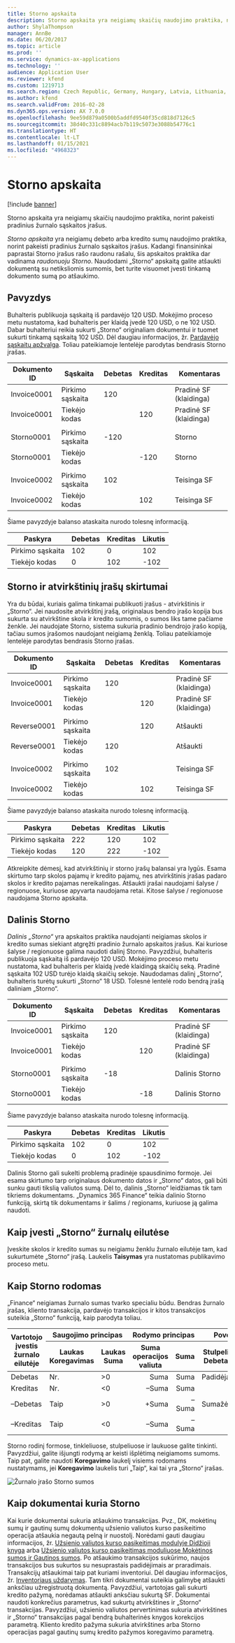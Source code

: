 ```yaml
---
title: Storno apskaita
description: Storno apskaita yra neigiamų skaičių naudojimo praktika, norint pakeisti pradinius žurnalo sąskaitos įrašus.
author: ShylaThompson
manager: AnnBe
ms.date: 06/20/2017
ms.topic: article
ms.prod: ''
ms.service: dynamics-ax-applications
ms.technology: ''
audience: Application User
ms.reviewer: kfend
ms.custom: 1219713
ms.search.region: Czech Republic, Germany, Hungary, Latvia, Lithuania, Poland, Russia
ms.author: kfend
ms.search.validFrom: 2016-02-28
ms.dyn365.ops.version: AX 7.0.0
ms.openlocfilehash: 9ee59d879a0500b5addfd9540f35cd818d7126c5
ms.sourcegitcommit: 38d40c331c8894acb7b119c5073e3088b54776c1
ms.translationtype: HT
ms.contentlocale: lt-LT
ms.lasthandoff: 01/15/2021
ms.locfileid: "4968323"
---
```

# <a name="storno-accounting"></a>Storno apskaita

[!include [banner](../includes/banner.md)]

Storno apskaita yra neigiamų skaičių naudojimo praktika, norint pakeisti pradinius žurnalo sąskaitos įrašus.

*Storno apskaita* yra neigiamų debeto arba kredito sumų naudojimo praktika, norint pakeisti pradinius žurnalo sąskaitos įrašus. Kadangi finansininkai paprastai Storno įrašus rašo raudonu rašalu, šis apskaitos praktika dar vadinama *raudonuoju Storno*. Naudodami „Storno“ apskaitą galite atšaukti dokumentą su netiksliomis sumomis, bet turite visuomet įvesti tinkamą dokumento sumą po atšaukimo.

## <a name="example"></a>Pavyzdys
Buhalteris publikuoja sąskaitą iš pardavėjo 120 USD. Mokėjimo proceso metu nustatoma, kad buhalteris per klaidą įvedė 120 USD, o ne 102 USD. Dabar buhalteriui reikia sukurti „Storno“ originaliam dokumentui ir tuomet sukurti tinkamą sąskaitą 102 USD. Dėl daugiau informacijos, žr. [Pardavėjo sąskaitų apžvalga](../accounts-payable/vendor-invoices-overview.md). Toliau pateikiamoje lentelėje parodytas bendrasis Storno įrašas.

| **Dokumento ID** | **Sąskaita** | **Debetas** | **Kreditas** | **Komentaras**                  |
|-----------------|-------------|-----------|------------|------------------------------|
| Invoice0001     | Pirkimo sąskaita   | 120       |            | Pradinė SF (klaidinga) |
| Invoice0001     | Tiekėjo kodas  |           | 120        | Pradinė SF (klaidinga) |
|                 |             |           |            |                              |
| Storno0001      | Pirkimo sąskaita   | -120     |            | Storno                       |
| Storno0001      | Tiekėjo kodas  |           | -120      | Storno                       |
|                 |             |           |            |                              |
| Invoice0002     | Pirkimo sąskaita   | 102       |            | Teisinga SF              |
| Invoice0002     | Tiekėjo kodas  |           | 102        | Teisinga SF              |

Šiame pavyzdyje balanso ataskaita nurodo tolesnę informaciją.

| Paskyra    | Debetas | Kreditas | Likutis |
|------------|-------|--------|---------|
| Pirkimo sąskaita  | 102   | 0      | 102     |
| Tiekėjo kodas | 0     | 102    | -102    |

## <a name="differences-between-storno-and-reverse-entries"></a>Storno ir atvirkštinių įrašų skirtumai
Yra du būdai, kuriais galima tinkamai publikuoti įrašus - atvirkštinis ir „Storno“. Jei naudosite atvirkštinį įrašą, originalaus bendro įrašo kopija bus sukurta su atvirkštine skola ir kredito sumomis, o sumos liks tame pačiame ženkle. Jei naudojate Storno, sistema sukuria pradinio bendrojo įrašo kopiją, tačiau sumos įrašomos naudojant neigiamą ženklą. Toliau pateikiamoje lentelėje parodytas bendrasis Storno įrašas.

| **Dokumento ID** | **Sąskaita** | **Debetas** | **Kreditas** | **Komentaras**                  |
|-----------------|-------------|-----------|------------|------------------------------|
| Invoice0001     | Pirkimo sąskaita   | 120       |            | Pradinė SF (klaidinga) |
| Invoice0001     | Tiekėjo kodas  |           | 120        | Pradinė SF (klaidinga) |
|                 |             |           |            |                              |
| Reverse0001     | Pirkimo sąskaita   |           | 120        | Atšaukti                      |
| Reverse0001     | Tiekėjo kodas  | 120       |            | Atšaukti                      |
|                 |             |           |            |                              |
| Invoice0002     | Pirkimo sąskaita   | 102       |            | Teisinga SF              |
| Invoice0002     | Tiekėjo kodas  |           | 102        | Teisinga SF              |

Šiame pavyzdyje balanso ataskaita nurodo tolesnę informaciją.

| Paskyra    | Debetas | Kreditas | Likutis |
|------------|-------|--------|---------|
| Pirkimo sąskaita  | 222   | 120    | 102     |
| Tiekėjo kodas | 120   | 222    | -102    |

Atkreipkite dėmesį, kad atvirkštinių ir storno įrašų balansai yra lygūs. Esama skirtumo tarp skolos pajamų ir kredito pajamų, nes atvirkštinis įrašas padaro skolos ir kredito pajamas nereikalingas. Atšaukti įrašai naudojami šalyse / regionuose, kuriuose apyvarta naudojama retai. Kitose šalyse / regionuose naudojama Storno apskaita.

## <a name="partial-storno"></a>Dalinis Storno
*Dalinis „Storno“* yra apskaitos praktika naudojanti neigiamas skolos ir kredito sumas siekiant atgręžti pradinio žurnalo apskaitos įrašus. Kai kuriose šalyse / regionuose galima naudoti dalinį Storno. Pavyzdžiui, buhalteris publikuoja sąskaitą iš pardavėjo 120 USD. Mokėjimo proceso metu nustatoma, kad buhalteris per klaidą įvedė klaidingą skaičių seką. Pradinė sąskaita 102 USD turėjo klaidą skaičių sekoje. Naudodamas dalinį „Storno“, buhalteris turėtų sukurti „Storno“ 18 USD. Tolesnė lentelė rodo bendrą įrašą daliniam „Storno“.

| **Dokumento ID** | **Sąskaita** | **Debetas** | **Kreditas** | **Komentaras**                  |
|-----------------|-------------|-----------|------------|------------------------------|
| Invoice0001     | Pirkimo sąskaita   | 120       |            | Pradinė SF (klaidinga) |
| Invoice0001     | Tiekėjo kodas  |           | 120        | Pradinė SF (klaidinga) |
|                 |             |           |            |                              |
| Storno0001      | Pirkimo sąskaita   | \-18      |            | Dalinis Storno               |
| Storno0001      | Tiekėjo kodas  |           | \-18       | Dalinis Storno               |

Šiame pavyzdyje balanso ataskaita nurodo tolesnę informaciją.

| Paskyra    | Debetas | Kreditas | Likutis |
|------------|-------|--------|---------|
| Pirkimo sąskaita  | 102   | 0      | 102     |
| Tiekėjo kodas | 0     | 102    | -102    |

Dalinis Storno gali sukelti problemą pradinėje spausdinimo formoje. Jei esama skirtumo tarp originalaus dokumento datos ir „Storno“ datos, gali būti sunku gauti tikslią valiutos sumą. Dėl to, dalinis „Storno“ leidžiamas tik tam tikriems dokumentams. „Dynamics 365 Finance“ teikia dalinio Storno funkciją, skirtą tik dokumentams ir šalims / regionams, kuriuose ją galima naudoti.

## <a name="how-to-enter-storno-on-journal-lines"></a>Kaip įvesti „Storno“ žurnalų eilutėse
Įveskite skolos ir kredito sumas su neigiamu ženklu žurnalo eilutėje tam, kad sukurtumėte „Storno“ įrašą. Laukelis **Taisymas** yra nustatomas publikavimo proceso metu. 

## <a name="how-storno-is-displayed"></a>Kaip Storno rodomas
„Finance“ neigiamas žurnalo sumas tvarko specialiu būdu. Bendras žurnalo įrašas, kliento transakcija, pardavėjo transakcijos ir kitos transakcijos suteikia „Storno“ funkciją, kaip parodyta toliau.

<table>
<thead>
<tr class="row-1">
<th class="column-1" rowspan="2">Vartotojo įvestis žurnalo eilutėje</th>
<th class="column-2" colspan="2">Saugojimo principas</th>
<th class="column-4" colspan="2">Rodymo principas</th>
<th class="column-6" colspan="3">Poveikis išrašo ataskaitai</th>
</tr>
<tr class="row-1">
<th class="column-2">Laukas Koregavimas</th>
<th class="column-3">Laukas Suma</th>
<th class="column-4">Suma operacijos valiuta</th>
<th class="column-5">Suma</th>
<th class="column-6">Stulpelis Debetas</th>
<th class="column-7">Stulpelis Kreditas</th>
<th class="column-8">Stulpelis Balansas</th>
</tr>
</thead>
<tbody>
<tr class="row-2">
<td class="column-1"> Debetas</td>
<td class="column-2">Nr.</td>
<td class="column-3">&gt;0</td>
<td class="column-4" align="right">Suma</td>
<td class="column-5" align="right">Suma</td>
<td class="column-6">Padidėja</td>
<td class="column-7"></td>
<td class="column-8">Padidėja</td>
</tr>
<tr class="row-3">
<td class="column-1"> Kreditas</td>
<td class="column-2">Nr.</td>
<td class="column-3">&lt;0</td>
<td class="column-4" align="right">–Suma</td>
<td class="column-5" align="right">Suma</td>
<td class="column-6"></td>
<td class="column-7">Padidėja</td>
<td class="column-8">Sumažėja</td>
</tr>
<tr class="row-4">
<td class="column-1">–Debetas</td>
<td class="column-2">Taip</td>
<td class="column-3">&gt;0</td>
<td class="column-4" align="right">+Suma</td>
<td class="column-5" align="right">–Suma</td>
<td class="column-6">Sumažėja</td>
<td class="column-7"></td>
<td class="column-8">Padidėja</td>
</tr>
<tr class="row-5">
<td class="column-1">–Kreditas</td>
<td class="column-2">Taip</td>
<td class="column-3">&lt;0</td>
<td class="column-4" align="right">–Suma</td>
<td class="column-5" align="right">–Suma</td>
<td class="column-6"></td>
<td class="column-7">Sumažėja</td>
<td class="column-8">Sumažėja</td>
</tr>
</tbody>
</table>

Storno rodinį formose, tinkleliuose, stulpeliuose ir laukuose galite tinkinti. Pavyzdžiui, galite išjungti rodymą ar keisti išplėtimą neigiamoms sumoms. Taip pat, galite naudoti **Koregavimo** laukelį visiems rodomams nustatymams, jei **Koregavimo** laukelis turi „Taip“, kai tai yra „Storno“ įrašas.

![Žurnalo įrašo Storno sumos](./media/journal-storno.png)

## <a name="how-documents-create-storno"></a>Kaip dokumentai kuria Storno
Kai kurie dokumentai sukuria atšaukimo transakcijas. Pvz., DK, mokėtinų sumų ir gautinų sumų dokumentų užsienio valiutos kurso pasikeitimo operacija atšaukia negautą pelną ir nuostolį. Norėdami gauti daugiau informacijos, žr. [Užsienio valiutos kurso pasikeitimas modulyje Didžioji knyga](../general-ledger/foreign-currency-revaluation-general-ledger.md) arba [Užsienio valiutos kurso pasikeitimas moduliuose Mokėtinos sumos ir Gautinos sumos](../cash-bank-management/foreign-currency-revaluation-accounts-payable-accounts-receivable.md). Po atšaukimo transakcijos sukūrimo, naujos transakcijos bus sukurtos su nesuprastais padidėjimais ar praradimais. Transakcijų atšaukimai taip pat kuriami inventoriui. Dėl daugiau informacijos, žr. [Inventoriaus uždarymas](../../supply-chain/cost-management/inventory-close.md). Tam tikri dokumentai suteikia galimybę atšaukti anksčiau užregistruotą dokumentą. Pavyzdžiui, vartotojas gali sukurti kredito pažymą, norėdamas atšaukti anksčiau sukurtą SF. Dokumentai naudoti konkrečius parametrus, kad sukurtų atvirkštines ir „Storno“ transakcijas. Pavyzdžiui, užsienio valiutos pervertinimas sukuria atvirkštines ir „Storno“ transakcijas pagal bendrą buhalterinės knygos korekcijos parametrą. Kliento kredito pažyma sukuria atvirkštines arba Storno operacijas pagal gautinų sumų kredito pažymos koregavimo parametrą.

